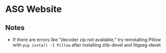 ASG Website
===========



Notes
-----
- If there are errors like "decoder zip not available," try reinstalling Pillow with `pip install -I Pillow` after installing zlib-devel and libjpeg-devel. 
